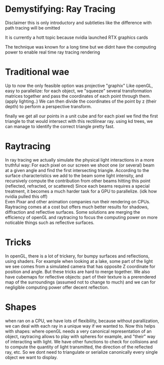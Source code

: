 
# Demystifying: Ray Tracing

Disclaimer this is only introductory and subtleties like the difference with path tracing will be omitted

It is currently a hott topic because nvidia launched RTX graphics cards

The technique was known for a long time but we didnt have the computing power to enable real time ray tracing rendering

# Traditional wae

Up to now the only feasible option was projective "graphix"
Like openGL, easy to parallelize: for each object, we "squeeze" several transformation matrices together and pass the coordinates of each point through them. (apply lighting..) We can then divide the coordinates of the point by z (their depth) to perform a perspective transform.

finally we get all our points in a unit cube and for each pixel we find the first triangle to that would intersect with this rectilinear ray. using kd trees, we can manage to identify the correct triangle pretty fast.

# Raytracing

In ray tracing we actually simulate the physical light interactions in a more truthful way:
For each pixel on our screen we shoot one (or several) beam at a given angle and find the first intersecting triangle. According to the surface characteristics we add to the beam some light intensity, and recursively compute the contribution from other beams hitting this point (reflected, refracted, or scattered)
Since each beams requires a special treatment, it becomes a much harder task for a GPU to parallelize.
(idk how nvidia pulled this off)  
Even Pixar and other animation companies run their rendering on CPUs.
Raytracing comes at a cost but offers much better results for shadows, diffraction and reflective surfaces.
Some solutions are merging the efficiency of openGL and raytracing to focus the computing power on more noticable things such as reflective surfaces.

# Tricks

In openGL, there is a lot of trickery, for bumpy surfaces and reflections, using shaders. For example when looking at a lake, some part of the light we see comes from a simulated camera that has opposite Z coordinate for position and angle. But these tricks are hard to merge together.
We also have cubemaps for reflective objects: part of their texture is a prerendered map of the surroundings (assumed not to change to much) and we can for negligible computing power offer decent reflection.

# Shapes

when ran on a CPU, we have lots of flexibility, because without parallization, we can deal with each ray in a unique way if we wanted to. Now this helps with shapes: where openGL needs a very canonical representation of an object, raytracing allows to play with spheres for example, and "their" way of interacting with light.
We have other functions to check for collisions and to compute the quantity of light transmitted, the direction of the reflected ray, etc. So we dont need to triangulate or serialize canonically every single object we want to display.
